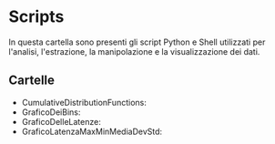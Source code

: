 # Scripts
In questa cartella sono presenti gli script Python e Shell utilizzati per l'analisi, l'estrazione, la manipolazione e la visualizzazione dei dati.

## Cartelle
- CumulativeDistributionFunctions: 
- GraficoDeiBins:
- GraficoDelleLatenze:
- GraficoLatenzaMaxMinMediaDevStd:
